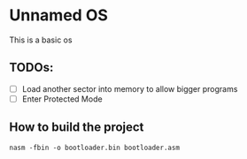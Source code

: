 # Unnamed OS

This is a basic os

## TODOs:
- [ ] Load another sector into memory to allow bigger programs
- [ ] Enter Protected Mode

## How to build the project

```console
nasm -fbin -o bootloader.bin bootloader.asm
```
